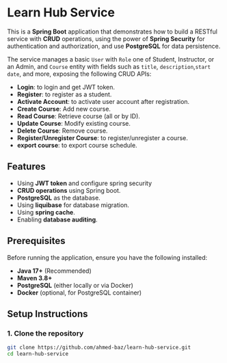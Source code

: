 # Learn Hub Service

This is a **Spring Boot** application that demonstrates how to build a RESTful service with **CRUD** operations, using
the power of **Spring Security** for authentication and authorization, and
use **PostgreSQL** for data persistence.

The service manages a basic `User` with `Role` one of Student, Instructor, or an Admin, and `Course` entity with fields
such as `title`, `description`,`start date`, and more, exposing the following CRUD APIs:

- **Login**: to login and get JWT token.
- **Register**: to register as a student.
- **Activate Account**: to activate user account after registration.
- **Create Course**: Add new course.
- **Read Course**: Retrieve course (all or by ID).
- **Update Course**: Modify existing course.
- **Delete Course**: Remove course.
- **Register/Unregister Course**: to register/unregister a course.
- **export course**: to export course schedule.

## Features

- Using **JWT token** and configure spring security
- **CRUD operations** using Spring boot.
- **PostgreSQL** as the database.
- Using **liquibase**  for database migration.
- Using **spring cache**.
- Enabling **database auditing**.

## Prerequisites

Before running the application, ensure you have the following installed:

- **Java 17+** (Recommended)
- **Maven 3.8+**
- **PostgreSQL** (either locally or via Docker)
- **Docker** (optional, for PostgreSQL container)

## Setup Instructions

### 1. Clone the repository

```bash
git clone https://github.com/ahmed-baz/learn-hub-service.git
cd learn-hub-service
